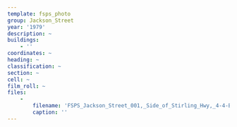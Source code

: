 ```yaml
---
template: fsps_photo
group: Jackson_Street
year: '1979'
description: ~
buildings:
    - ''
coordinates: ~
heading: ~
classification: ~
section: ~
cell: ~
film_roll: ~
files:
    -
        filename: 'FSPS_Jackson_Street_001,_Side_of_Stirling_Hwy,_4-4-B,_1979.png'
        caption: ''
---
```

